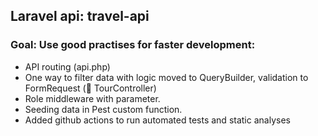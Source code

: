 ## Laravel api: travel-api

### Goal: Use good practises for faster development:
- API routing (api.php)
- One way to filter data with logic moved to QueryBuilder, validation to FormRequest (:eyes: TourController)
- Role middleware with parameter.
- Seeding data in Pest custom function.
- Added github actions to run automated tests and static analyses
